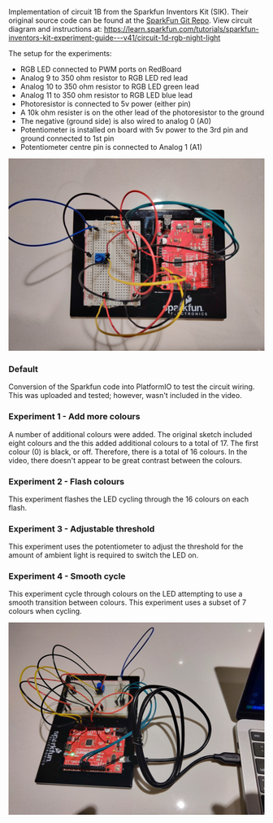 Implementation of circuit 1B from the Sparkfun Inventors Kit (SIK). Their original source code can be found at the [SparkFun Git Repo](https://github.com/sparkfun/SIK-Guide-Code).
View circuit diagram and instructions at: https://learn.sparkfun.com/tutorials/sparkfun-inventors-kit-experiment-guide---v41/circuit-1d-rgb-night-light

The setup for the experiments:
* RGB LED connected to PWM ports on RedBoard
* Analog 9 to 350 ohm resistor to RGB LED red lead 
* Analog 10 to 350 ohm resistor to RGB LED green lead
* Analog 11 to 350 ohm resistor to RGB LED blue lead
* Photoresistor is connected to 5v power (either pin)
* A 10k ohm resister is on the other lead of the photoresistor to the ground
* The negative (ground side) is also wired to analog 0 (A0)
* Potentiometer is installed on board with 5v power to the 3rd pin and ground connected to 1st pin
* Potentiometer centre pin is connected to Analog 1 (A1)

![Wiring Photo][1]

[1]: doc/1D_CircuitWiring.jpg "1D Circuit Wiring"

### Default
Conversion of the Sparkfun code into PlatformIO to test the circuit wiring. This was uploaded and tested; however, wasn't included in the video.

### Experiment 1 - Add more colours
A number of additional colours were added. The original sketch included eight colours and the this added additional colours to a total of 17. The first colour (0) is black, or off. Therefore, there is a total of 16 colours. In the video, there doesn't appear to be great contrast between the colours.

### Experiment 2 - Flash colours
This experiment flashes the LED cycling through the 16 colours on each flash.

### Experiment 3 - Adjustable threshold
This experiment uses the potentiometer to adjust the threshold for the amount of ambient light is required to switch the LED on.

### Experiment 4 - Smooth cycle
This experiment cycle through colours on the LED attempting to use a smooth transition between colours. This experiment uses a subset of 7 colours when cycling.

[![RGB LED Experiments](doc/1D_VidIntro.jpg)](https://youtu.be/6kuX0nQNCqU "1D RGB LED Experiments Video")
